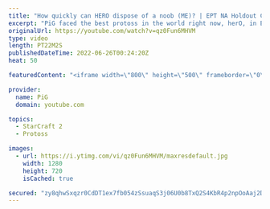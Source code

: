 ```yaml
---
title: "How quickly can HERO dispose of a noob (ME)? | EPT NA Holdout Challenge (Bo3 PvZ) - StarCraft 2"
excerpt: "PiG faced the best protoss in the world right now, herO, in EPT NA. Lets see how long PiG held on for in this unofficial Holdout Challenge. This series was a best of 3 -- 🐷 Second Channel for Learning Resources: https://www.youtube.com/c/PiGRandom 🐷 Third Channel for daily Pro Casts: https://www.youtube.com/c/PiGCasts"
originalUrl: https://youtube.com/watch?v=qz0Fun6MHVM
type: video
length: PT22M2S
publishedDateTime: 2022-06-26T00:24:20Z
heat: 50

featuredContent: "<iframe width=\"800\" height=\"500\" frameborder=\"0\" src=\"https://www.youtube.com/embed/qz0Fun6MHVM\" allow=\"accelerometer; autoplay; encrypted-media; gyroscope; picture-in-picture\" allowfullscreen></iframe>"

provider:
  name: PiG
  domain: youtube.com

topics:
  - StarCraft 2
  - Protoss

images:
  - url: https://i.ytimg.com/vi/qz0Fun6MHVM/maxresdefault.jpg
    width: 1280
    height: 720
    isCached: true

secured: "zy8qhwSxqzr0CdDT1ex7fb054zSsuaqS3j06U0b8TxQ2S4KbR4p2npOoAaj2Dl4QQYqzFriGdfbg5PDsN2CM9kAUqLtjzTwsc5jzqsGM/dtR65vG33aMgJ65Gx+SCDSTxcn4eJbUPYy1pXH9nDgUBgGidTLsQWnx4+vAPlTfLepTYp9tAzfkzqnjsEuFuYhgd7yyACRyoKZ7lbW78N1zn/ocOX7rvh7PGSMA5stvMa18QbwkmU1Ur/p/iTAB+gFz52hxg/xKIxnnzQm+udlDruY8XoZflXU1VAK/vkPFJg6H8Zd8RyYF8OAJ5n0rdqFUwKrCuP7ePvQ294bVUwAcf8XlpC5gTGyBJjOWDZq2x9XhJlRirPNJhBS7gJLDGCMV/19zfnt2gzetPyNdtZR8a3uE3Q6KXOJn4fy60j1QO9M=;/DQPATL456r1r1q8/lQM2g=="
---
```



